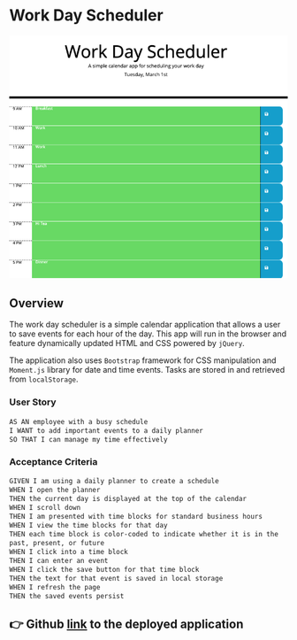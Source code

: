 # Work Day Scheduler
![Image](./assets/images/scheduler.png "Work Day Scheduler")

## Overview
The work day scheduler is a simple calendar application that allows a user to save events for each hour of the day. This app will run in the browser and feature dynamically updated HTML and CSS powered by `jQuery`.

The application also uses `Bootstrap` framework for CSS manipulation and `Moment.js` library for date and time events. Tasks are stored in and retrieved from `localStorage`.

### User Story
```
AS AN employee with a busy schedule
I WANT to add important events to a daily planner
SO THAT I can manage my time effectively
```

### Acceptance Criteria
```
GIVEN I am using a daily planner to create a schedule
WHEN I open the planner
THEN the current day is displayed at the top of the calendar
WHEN I scroll down
THEN I am presented with time blocks for standard business hours
WHEN I view the time blocks for that day
THEN each time block is color-coded to indicate whether it is in the past, present, or future
WHEN I click into a time block
THEN I can enter an event
WHEN I click the save button for that time block
THEN the text for that event is saved in local storage
WHEN I refresh the page
THEN the saved events persist

```
## :point_right:  Github [link](https://ravnishgupta.github.io/password-generator/) to the deployed application
